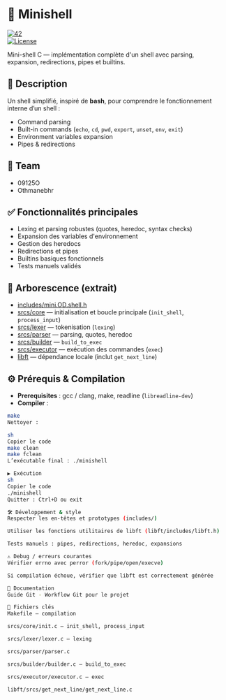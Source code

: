 # 🐚 Minishell

[![42](https://img.shields.io/badge/42-Project-01BF71?style=flat&logo=42)](https://42.fr)  
[![License](https://img.shields.io/badge/License-MIT-blue.svg)](LICENSE)  

Mini-shell C — implémentation complète d'un shell avec parsing, expansion, redirections, pipes et builtins.

## 📖 Description
Un shell simplifié, inspiré de **bash**, pour comprendre le fonctionnement interne d’un shell :  
- Command parsing  
- Built-in commands (`echo`, `cd`, `pwd`, `export`, `unset`, `env`, `exit`)  
- Environment variables expansion  
- Pipes & redirections  

## 👥 Team
- 09125O  
- Othmanebhr  

## ✅ Fonctionnalités principales
- Lexing et parsing robustes (quotes, heredoc, syntax checks)  
- Expansion des variables d'environnement  
- Gestion des heredocs  
- Redirections et pipes  
- Builtins basiques fonctionnels  
- Tests manuels validés  

## 📂 Arborescence (extrait)
- [includes/mini.OD.shell.h](includes/mini.OD.shell.h)  
- [srcs/core](srcs/core) — initialisation et boucle principale (`init_shell`, `process_input`)  
- [srcs/lexer](srcs/lexer) — tokenisation (`lexing`)  
- [srcs/parser](srcs/parser) — parsing, quotes, heredoc  
- [srcs/builder](srcs/builder) — `build_to_exec`  
- [srcs/executor](srcs/executor) — exécution des commandes (`exec`)  
- [libft](libft) — dépendance locale (inclut `get_next_line`)  

## ⚙️ Prérequis & Compilation
- **Prerequisites** : gcc / clang, make, readline (`libreadline-dev`)  
- **Compiler** :
```sh
make
Nettoyer :

sh
Copier le code
make clean
make fclean
L’exécutable final : ./minishell

▶️ Exécution
sh
Copier le code
./minishell
Quitter : Ctrl+D ou exit

🛠️ Développement & style
Respecter les en-têtes et prototypes (includes/)

Utiliser les fonctions utilitaires de libft (libft/includes/libft.h)

Tests manuels : pipes, redirections, heredoc, expansions

⚠️ Debug / erreurs courantes
Vérifier errno avec perror (fork/pipe/open/execve)

Si compilation échoue, vérifier que libft est correctement générée

📑 Documentation
Guide Git - Workflow Git pour le projet

📌 Fichiers clés
Makefile — compilation

srcs/core/init.c — init_shell, process_input

srcs/lexer/lexer.c — lexing

srcs/parser/parser.c

srcs/builder/builder.c — build_to_exec

srcs/executor/executor.c — exec

libft/srcs/get_next_line/get_next_line.c
